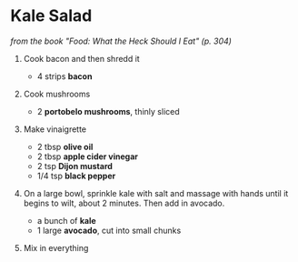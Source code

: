 # Kale Salad

_from the book "Food: What the Heck Should I Eat" (p. 304)_

1. Cook bacon and then shredd it

    - 4 strips **bacon**

2. Cook mushrooms

    - 2 **portobelo mushrooms**, thinly sliced
	
3. Make vinaigrette

    - 2 tbsp **olive oil**
    - 2 tbsp **apple cider vinegar**
    - 2 tsp **Dijon mustard**
    - 1/4 tsp **black pepper**

4. On a large bowl, sprinkle kale with salt and massage with hands until it begins to wilt, about 2 minutes. Then add in avocado.

    - a bunch of **kale**
    - 1 large **avocado**, cut into small chunks

5. Mix in everything
